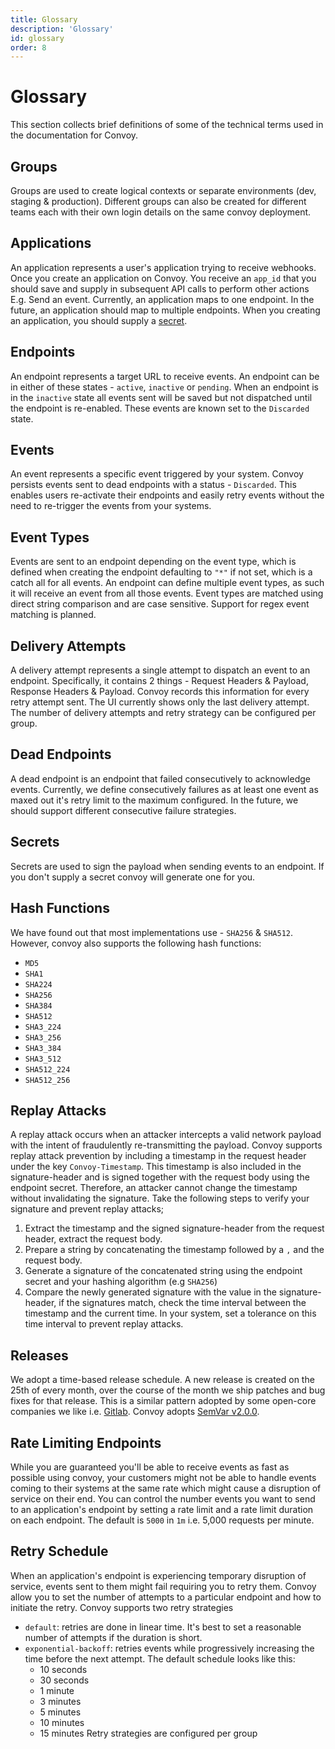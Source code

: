 ```yaml
---
title: Glossary
description: 'Glossary'
id: glossary
order: 8
---
```



# Glossary

This section collects brief definitions of some of the technical terms used in the documentation for Convoy.


## Groups

Groups are used to create logical contexts or separate environments (dev, staging & production). Different groups can also be created for different teams each with their own login details on the same convoy deployment.

## Applications

An application represents a user's application trying to receive webhooks. Once you create an application on Convoy. You receive an `app_id` that you should save and supply in subsequent API calls to perform other actions E.g. Send an event. Currently, an application maps to one endpoint. In the future, an application should map to multiple endpoints. When you creating an application, you should supply a [secret](#secrets).

## Endpoints

An endpoint represents a target URL to receive events. An endpoint can be in either of these states - `active`, `inactive` or `pending`. When an endpoint is in the `inactive` state all events sent will be saved but not dispatched until the endpoint is re-enabled. These events are known set to the `Discarded` state.

## Events

An event represents a specific event triggered by your system. Convoy persists events sent to dead endpoints with a status - `Discarded`. This enables users re-activate their endpoints and easily retry events without the need to re-trigger the events from your systems.

## Event Types

Events are sent to an endpoint depending on the event type, which is defined when creating the endpoint defaulting to `"*"` if not set, which is a catch all for all events. An endpoint can define multiple event types, as such it will receive an event from all those events. Event types are matched using direct string comparison and are case sensitive. Support for regex event matching is planned.

## Delivery Attempts

A delivery attempt represents a single attempt to dispatch an event to an endpoint. Specifically, it contains 2 things - Request Headers & Payload, Response Headers & Payload. Convoy records this information for every retry attempt sent. The UI currently shows only the last delivery attempt. The number of delivery attempts and retry strategy can be configured per group.

## Dead Endpoints

A dead endpoint is an endpoint that failed consecutively to acknowledge events. Currently, we define consecutively failures as at least one event as maxed out it's retry limit to the maximum configured. In the future, we should support different consecutive failure strategies.

## Secrets

Secrets are used to sign the payload when sending events to an endpoint. If you don't supply a secret convoy will generate one for you.

## Hash Functions

We have found out that most implementations use - `SHA256` & `SHA512`. However, convoy also supports the following hash functions:
- `MD5`
- `SHA1` 
- `SHA224`
- `SHA256`
- `SHA384`
- `SHA512`
- `SHA3_224`
- `SHA3_256`
- `SHA3_384`
- `SHA3_512`
- `SHA512_224`
- `SHA512_256` 

## Replay Attacks

A replay attack occurs when an attacker intercepts a valid network payload with the intent of fraudulently re-transmitting the payload. Convoy supports replay attack prevention by including a timestamp in the request header under the key `Convoy-Timestamp`. This timestamp is also included in the signature-header and is signed together with the request body using the endpoint secret. Therefore, an attacker cannot change the timestamp without invalidating the signature. Take the following steps to verify your signature and prevent replay attacks;

1. Extract the timestamp and the signed signature-header from the request header, extract the request body.
2. Prepare a string by concatenating the timestamp followed by a `,` and the request body.
3. Generate a signature of the concatenated string using the endpoint secret and your hashing algorithm (e.g `SHA256`)
4. Compare the newly generated signature with the value in the signature-header, if the signatures match, check the time interval between the timestamp and the current time. In your system, set a tolerance on this time interval to prevent replay attacks.

## Releases

We adopt a time-based release schedule.  A new release is created on the 25th of every month, over the course of the month we ship patches and bug fixes for that release. This is a similar pattern adopted by some open-core companies we like i.e. [Gitlab](https://about.gitlab.com/releases/). Convoy adopts [SemVar v2.0.0](https://semver.org/spec/v2.0.0.html).

## Rate Limiting Endpoints

While you are guaranteed you'll be able to receive events as fast as possible using convoy, your customers might not be able to handle events coming to their systems at the same rate which might cause a disruption of service on their end.  You can control the number events you want to send to an application's endpoint by setting a rate limit and a rate limit duration on each endpoint. The default is `5000` in `1m` i.e. 5,000 requests per minute.

## Retry Schedule

When an application's endpoint is experiencing temporary disruption of service, events sent to them might fail requiring you to retry them. Convoy allow you to set the number of attempts to a particular endpoint and how to initiate the retry. Convoy supports two retry strategies
- `default`: retries are done in linear time. It's best to set a reasonable number of attempts if the duration is short.
- `exponential-backoff`:  retries events while progressively increasing the time before the next attempt. The default schedule looks like this:
	-	10 seconds
	-	30 seconds
	-	1 minute
	-	3 minutes
	-	5 minutes
	-	10 minutes
	-	15 minutes
Retry strategies are configured per group